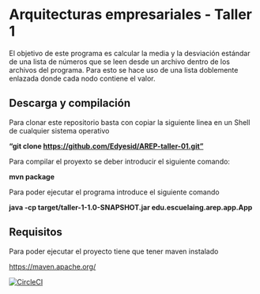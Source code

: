 # Arquitecturas empresariales - Taller 1
El objetivo de este programa es calcular la media y la desviación estándar de una lista de números que se leen desde un archivo dentro de los archivos del programa. Para esto se hace uso de una lista doblemente enlazada donde cada nodo contiene el valor.

## Descarga y compilación

Para clonar este repositorio basta con copiar la siguiente linea en un Shell de cualquier sistema operativo 

**“git clone https://github.com/Edyesid/AREP-taller-01.git”**

Para compilar el proyexto se deber introducir el siguiente comando:

**mvn package**

Para poder ejecutar el programa introduce el siguiente comando

**java -cp target/taller-1-1.0-SNAPSHOT.jar edu.escuelaing.arep.app.App**

## Requisitos
Para poder ejecutar el proyecto tiene que tener maven instalado

https://maven.apache.org/

[![CircleCI](https://circleci.com/gh/Edyesid/AREP-taller-01.svg?style=svg)](https://circleci.com/gh/Edyesid/AREP-taller-01)

